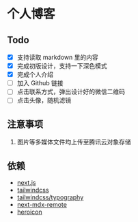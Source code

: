 # 个人博客

## Todo

+ [x] 支持读取 markdown 里的内容
+ [x] 完成初版设计，支持一下深色模式
+ [x] 完成个人介绍
+ [ ] 加入 Github 链接
+ [ ] 点击联系方式，弹出设计好的微信二维码
+ [ ] 点击头像，随机滤镜

## 注意事项

1. 图片等多媒体文件均上传至腾讯云对象存储

## 依赖

+ [next.js](http://nextjs.com/)
+ [tailwindcss](https://github.com/tailwindlabs/tailwindcss/releases)
+ [tailwindcss/typography](https://tailwindcss.com/docs/typography-plugin)
+ [next-mdx-remote](https://github.com/hashicorp/next-mdx-remote)
+ [heroicon](https://heroicons.com/)
